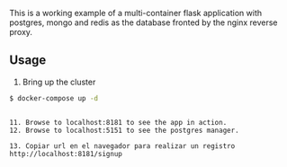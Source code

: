 This is a working example of a multi-container flask application with postgres, mongo and redis as the database fronted by the nginx reverse proxy.

## Usage

1. Bring up the cluster
```bash
$ docker-compose up -d
```

```

11. Browse to localhost:8181 to see the app in action.
12. Browse to localhost:5151 to see the postgres manager.

13. Copiar url en el navegador para realizar un registro http://localhost:8181/signup
